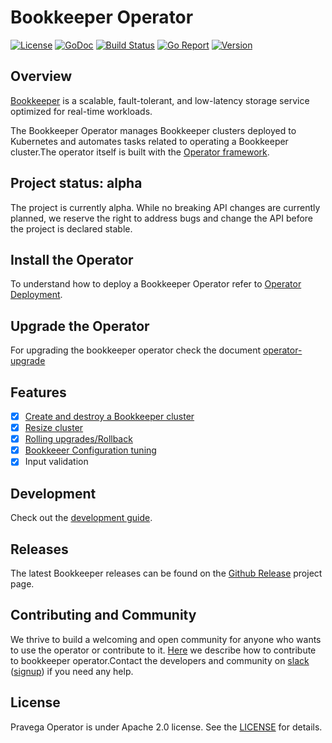 # Bookkeeper Operator

 [![License](https://img.shields.io/badge/License-Apache%202.0-blue.svg)](https://opensource.org/licenses/Apache-2.0) [![GoDoc](https://godoc.org/github.com/pravega/bookkeeper-operator?status.svg)](https://godoc.org/github.com/pravega/bookkeeper-operator) [![Build Status](https://travis-ci.org/pravega/bookkeeper-operator.svg?branch=master)](https://travis-ci.org/pravega/bookkeeper-operator) [![Go Report](https://goreportcard.com/badge/github.com/pravega/bookkeeper-operator)](https://goreportcard.com/report/github.com/pravega/bookkeeper-operator) [![Version](https://img.shields.io/github/release/pravega/bookkeeper-operator.svg)](https://github.com/pravega/bookkeeper-operator/releases)

## Overview

[Bookkeeper](https://bookkeeper.apache.org/) is a scalable, fault-tolerant, and low-latency storage service optimized for real-time workloads.

The Bookkeeper Operator manages Bookkeeper clusters deployed to Kubernetes and automates tasks related to operating a Bookkeeper cluster.The operator itself is built with the [Operator framework](https://github.com/operator-framework/operator-sdk).

## Project status: alpha

The project is currently alpha. While no breaking API changes are currently planned, we reserve the right to address bugs and change the API before the project is declared stable.

## Install the Operator

To understand how to deploy a Bookkeeper Operator refer to [Operator Deployment](charts/pravega-operator#deploying-bookkeeper-operator).

## Upgrade the Operator

For upgrading the bookkeeper operator check the document [operator-upgrade](doc/operator-upgrade.md)

## Features

- [x] [Create and destroy a Bookkeeper cluster](charts/bookkeeper/README.md)
- [x] [Resize cluster](charts/bookkeeper/README.md#updating-bookkeeper-cluster)
- [x] [Rolling upgrades/Rollback](doc/upgrade-cluster.md)
- [x] [Bookkeeer Configuration tuning](doc/configuration.md)
- [x] Input validation

## Development

Check out the [development guide](doc/development.md).

## Releases  

The latest Bookkeeper releases can be found on the [Github Release](https://github.com/pravega/bookkeeper-operator/releases) project page.

## Contributing and Community

We thrive to build a welcoming and open community for anyone who wants to use the operator or contribute to it. [Here](CONTRIBUTING.md) we describe how to contribute to bookkeeper operator.Contact the developers and community on [slack](https://pravega-io.slack.com/) ([signup](https://pravega-slack-invite.herokuapp.com/)) if you need any help.

## License

Pravega Operator is under Apache 2.0 license. See the [LICENSE](https://github.com/pravega/pravega-operator/blob/master/LICENSE) for details.
